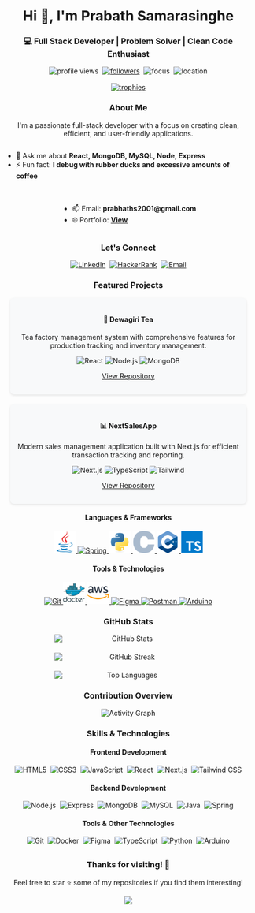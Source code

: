 <h1 align="center">Hi 👋, I'm Prabath Samarasinghe</h1>
<h3 align="center">💻 Full Stack Developer | Problem Solver | Clean Code Enthusiast</h3>

<!-- Profile Badges - Responsive -->
<div align="center" style="display: flex; flex-wrap: wrap; justify-content: center; gap: 8px; margin-bottom: 16px;">
  <img src="https://komarev.com/ghpvc/?username=prabathsamarasinghe&label=Profile%20views&color=0e75b6&style=flat" alt="profile views" />
  <a href="https://github.com/prabathsamarasinghe?tab=followers">
    <img src="https://img.shields.io/github/followers/prabathsamarasinghe?style=social" alt="followers" />
  </a>
  <img src="https://img.shields.io/badge/Focus-Full%20Stack%20Development-brightgreen" alt="focus" />
  <img src="https://img.shields.io/badge/Location-Sri%20Lanka-blue" alt="location" />
</div>

<!-- Light mode trophy - Responsive -->
<div align="center" style="overflow-x: auto;">
  <a href="https://github.com/ryo-ma/github-profile-trophy">
    <img src="https://github-profile-trophy.vercel.app/?username=prabathsamarasinghe&theme=flat&row=1&column=6&margin-w=15&margin-h=15" alt="trophies" style="max-width: 100%;" />
  </a>
</div>

<!-- About Me - Responsive -->
<div align="center">
  <h3>About Me</h3>
  <p>I'm a passionate full-stack developer with a focus on creating clean, efficient, and user-friendly applications.</p>
  
  <div style="display: flex; flex-wrap: wrap; justify-content: center; gap: 20px; max-width: 800px; margin: 0 auto;">
    <div style="text-align: left;">
      <ul>
        <li>💬 Ask me about <strong>React, MongoDB, MySQL, Node, Express</strong></li>
        <li>⚡ Fun fact: <strong>I debug with rubber ducks and excessive amounts of coffee</strong></li>
      </ul>
    </div>
    <div style="text-align: left;">
      <ul>
        <li>📫 Email: <strong>prabhaths2001@gmail.com</strong></li>
        <li>🌐 Portfolio: <a href="https://prabhath.pages.dev/"><strong>View</strong></a></li>
      </ul>
    </div>
  </div>
</div>

<!-- Connect with me - Responsive -->
<div align="center" style="margin: 20px 0;">
  <h3>Let's Connect</h3>
  <div style="display: flex; flex-wrap: wrap; justify-content: center; gap: 8px;">
    <a href="https://linkedin.com/in/prabaths-cse22" target="_blank">
      <img src="https://img.shields.io/badge/LinkedIn-0077B5?style=for-the-badge&logo=linkedin&logoColor=white" alt="LinkedIn" />
    </a>
    <a href="https://www.hackerrank.com/kpp_sahodarayo" target="_blank">
      <img src="https://img.shields.io/badge/HackerRank-00EA64?style=for-the-badge&logo=hackerrank&logoColor=white" alt="HackerRank" />
    </a>
    <a href="mailto:prabhaths2001@gmail.com">
      <img src="https://img.shields.io/badge/Email-D14836?style=for-the-badge&logo=gmail&logoColor=white" alt="Email" />
    </a>
  </div>
</div>

<!-- Featured Projects - Responsive Grid -->
<h3 align="center">Featured Projects</h3>
<div style="display: flex; flex-wrap: wrap; justify-content: center; gap: 20px; max-width: 1000px; margin: 0 auto;">
  <div style="flex: 1; min-width: 300px; max-width: 450px; padding: 15px; border-radius: 8px; background: #f8f9fa; box-shadow: 0 2px 5px rgba(0,0,0,0.1);">
    <h4 align="center">🍃 Dewagiri Tea</h4>
    <p align="center">Tea factory management system with comprehensive features for production tracking and inventory management.</p>
    <p align="center">
      <img src="https://img.shields.io/badge/React-61DAFB?style=flat&logo=react&logoColor=black" alt="React" />
      <img src="https://img.shields.io/badge/Node.js-339933?style=flat&logo=nodedotjs&logoColor=white" alt="Node.js" />
      <img src="https://img.shields.io/badge/MongoDB-47A248?style=flat&logo=mongodb&logoColor=white" alt="MongoDB" />
    </p>
    <p align="center"><a href="https://github.com/PrabathSamarasinghe/Dewagiri-Tea.git">View Repository</a></p>
  </div>
  
  <div style="flex: 1; min-width: 300px; max-width: 450px; padding: 15px; border-radius: 8px; background: #f8f9fa; box-shadow: 0 2px 5px rgba(0,0,0,0.1);">
    <h4 align="center">📊 NextSalesApp</h4>
    <p align="center">Modern sales management application built with Next.js for efficient transaction tracking and reporting.</p>
    <p align="center">
      <img src="https://img.shields.io/badge/Next.js-000000?style=flat&logo=nextdotjs&logoColor=white" alt="Next.js" />
      <img src="https://img.shields.io/badge/TypeScript-3178C6?style=flat&logo=typescript&logoColor=white" alt="TypeScript" />
      <img src="https://img.shields.io/badge/Tailwind-06B6D4?style=flat&logo=tailwindcss&logoColor=white" alt="Tailwind" />
    </p>
    <p align="center"><a href="https://github.com/PrabathSamarasinghe/NextSalesApp.git">View Repository</a></p>
  </div>
</div>

<!-- Tech Stack Section - Responsive -->

<h4 align="center">Languages & Frameworks</h4>
<p align="center">
  <a href="https://www.java.com" target="_blank" rel="noreferrer">
    <img src="https://raw.githubusercontent.com/devicons/devicon/master/icons/java/java-original.svg" alt="Java" width="45" height="45"/>
  </a>
  <a href="https://spring.io/" target="_blank" rel="noreferrer">
    <img src="https://www.vectorlogo.zone/logos/springio/springio-icon.svg" alt="Spring" width="45" height="45"/>
  </a>
  <a href="https://www.python.org" target="_blank" rel="noreferrer">
    <img src="https://raw.githubusercontent.com/devicons/devicon/master/icons/python/python-original.svg" alt="Python" width="45" height="45"/>
  </a>
  <a href="https://www.cprogramming.com/" target="_blank" rel="noreferrer">
    <img src="https://raw.githubusercontent.com/devicons/devicon/master/icons/c/c-original.svg" alt="C" width="45" height="45"/>
  </a>
  <a href="https://www.w3schools.com/cpp/" target="_blank" rel="noreferrer">
    <img src="https://raw.githubusercontent.com/devicons/devicon/master/icons/cplusplus/cplusplus-original.svg" alt="C++" width="45" height="45"/>
  </a>
  <a href="https://www.typescriptlang.org/" target="_blank" rel="noreferrer">
    <img src="https://raw.githubusercontent.com/devicons/devicon/master/icons/typescript/typescript-original.svg" alt="TypeScript" width="45" height="45"/>
  </a>
</p>
<h4 align="center">Tools & Technologies</h4>
<p align="center">
  <a href="https://git-scm.com/" target="_blank" rel="noreferrer">
    <img src="https://www.vectorlogo.zone/logos/git-scm/git-scm-icon.svg" alt="Git" width="45" height="45"/>
  </a>
  <a href="https://www.docker.com/" target="_blank" rel="noreferrer">
    <img src="https://raw.githubusercontent.com/devicons/devicon/master/icons/docker/docker-original-wordmark.svg" alt="Docker" width="45" height="45"/>
  </a>
  <a href="https://aws.amazon.com" target="_blank" rel="noreferrer">
    <img src="https://raw.githubusercontent.com/devicons/devicon/master/icons/amazonwebservices/amazonwebservices-original-wordmark.svg" alt="AWS" width="45" height="45"/>
  </a>
  <a href="https://www.figma.com/" target="_blank" rel="noreferrer">
    <img src="https://www.vectorlogo.zone/logos/figma/figma-icon.svg" alt="Figma" width="45" height="45"/>
  </a>
  <a href="https://postman.com" target="_blank" rel="noreferrer">
    <img src="https://www.vectorlogo.zone/logos/getpostman/getpostman-icon.svg" alt="Postman" width="45" height="45"/>
  </a>
  <a href="https://www.arduino.cc/" target="_blank" rel="noreferrer">
    <img src="https://cdn.worldvectorlogo.com/logos/arduino-1.svg" alt="Arduino" width="45" height="45"/>
  </a>
</p>

<!-- GitHub Stats - Responsive -->
<h3 align="center">GitHub Stats</h3>
<div align="center" style="display: flex; flex-wrap: wrap; justify-content: center; gap: 20px; margin: 0 auto; max-width: 900px;">
  <img src="https://github-readme-stats.vercel.app/api?username=prabathsamarasinghe&show_icons=true&theme=default&hide_border=true&count_private=true" alt="GitHub Stats" style="max-width: 100%; min-width: 300px;" />
  <img src="https://github-readme-streak-stats.herokuapp.com/?user=prabathsamarasinghe&theme=default&hide_border=true" alt="GitHub Streak" style="max-width: 100%; min-width: 300px;" />
</div>
<div align="center" style="margin-top: 20px;">
  <img src="https://github-readme-stats.vercel.app/api/top-langs/?username=prabathsamarasinghe&layout=compact&theme=default&hide_border=true" alt="Top Languages" style="max-width: 100%; min-width: 300px;" />
</div>

<!-- Activity Graph - Responsive -->
<h3 align="center">Contribution Overview</h3>
<div align="center" style="overflow-x: auto;">
  <img src="https://github-readme-activity-graph.vercel.app/graph?username=prabathsamarasinghe&theme=github-light&hide_border=true" alt="Activity Graph" style="max-width: 100%;" />
</div>

<!-- Skills & Technologies - Responsive -->
<h3 align="center">Skills & Technologies</h3>
<div align="center" style="max-width: 1000px; margin: 0 auto;">
  <h4>Frontend Development</h4>
  <div style="display: flex; flex-wrap: wrap; justify-content: center; gap: 8px; margin-bottom: 15px;">
    <img src="https://img.shields.io/badge/HTML5-E34F26?style=for-the-badge&logo=html5&logoColor=white" alt="HTML5" />
    <img src="https://img.shields.io/badge/CSS3-1572B6?style=for-the-badge&logo=css3&logoColor=white" alt="CSS3" />
    <img src="https://img.shields.io/badge/JavaScript-F7DF1E?style=for-the-badge&logo=javascript&logoColor=black" alt="JavaScript" />
    <img src="https://img.shields.io/badge/React-61DAFB?style=for-the-badge&logo=react&logoColor=black" alt="React" />
    <img src="https://img.shields.io/badge/Next.js-000000?style=for-the-badge&logo=nextdotjs&logoColor=white" alt="Next.js" />
    <img src="https://img.shields.io/badge/Tailwind_CSS-06B6D4?style=for-the-badge&logo=tailwindcss&logoColor=white" alt="Tailwind CSS" />
  </div>
  
  <h4>Backend Development</h4>
  <div style="display: flex; flex-wrap: wrap; justify-content: center; gap: 8px; margin-bottom: 15px;">
    <img src="https://img.shields.io/badge/Node.js-339933?style=for-the-badge&logo=nodedotjs&logoColor=white" alt="Node.js" />
    <img src="https://img.shields.io/badge/Express-000000?style=for-the-badge&logo=express&logoColor=white" alt="Express" />
    <img src="https://img.shields.io/badge/MongoDB-47A248?style=for-the-badge&logo=mongodb&logoColor=white" alt="MongoDB" />
    <img src="https://img.shields.io/badge/MySQL-4479A1?style=for-the-badge&logo=mysql&logoColor=white" alt="MySQL" />
    <img src="https://img.shields.io/badge/Java-ED8B00?style=for-the-badge&logo=openjdk&logoColor=white" alt="Java" />
    <img src="https://img.shields.io/badge/Spring-6DB33F?style=for-the-badge&logo=spring&logoColor=white" alt="Spring" />
  </div>
  
  <h4>Tools & Other Technologies</h4>
  <div style="display: flex; flex-wrap: wrap; justify-content: center; gap: 8px;">
    <img src="https://img.shields.io/badge/Git-F05032?style=for-the-badge&logo=git&logoColor=white" alt="Git" />
    <img src="https://img.shields.io/badge/Docker-2496ED?style=for-the-badge&logo=docker&logoColor=white" alt="Docker" />
    <img src="https://img.shields.io/badge/Figma-F24E1E?style=for-the-badge&logo=figma&logoColor=white" alt="Figma" />
    <img src="https://img.shields.io/badge/TypeScript-3178C6?style=for-the-badge&logo=typescript&logoColor=white" alt="TypeScript" />
    <img src="https://img.shields.io/badge/Python-3776AB?style=for-the-badge&logo=python&logoColor=white" alt="Python" />
    <img src="https://img.shields.io/badge/Arduino-00979D?style=for-the-badge&logo=arduino&logoColor=white" alt="Arduino" />
  </div>
</div>

<!-- Footer - Responsive -->
<div align="center" style="margin-top: 30px;">
  <h3>Thanks for visiting! 🙏</h3>
  <p>Feel free to star ⭐ some of my repositories if you find them interesting!</p>
  <img src="https://capsule-render.vercel.app/api?type=waving&color=0:3498db,100:8e44ad&height=100&section=footer" style="max-width: 100%;" />
</div>

